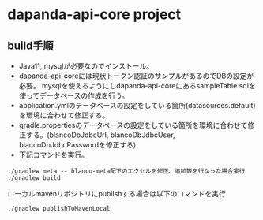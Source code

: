 # dapanda-api-core project

## build手順
* Java11, mysqlが必要なのでインストール。
* dapanda-api-coreには現状トークン認証のサンプルがあるのでDBの設定が必要。
mysqlを使えるようにしdapanda-api-coreにあるsampleTable.sqlを使ってデータベースの作成を行う。
* application.ymlのデータベースの設定をしている箇所(datasources.default)を環境に合わせて修正する。
* gradle.propertiesのデータベースの設定をしている箇所を環境に合わせて修正する。(blancoDbJdbcUrl, blancoDbJdbcUser, blancoDbJdbcPasswordを修正する)
* 下記コマンドを実行。
```
./gradlew meta -- blanco-meta配下のエクセルを修正、追加等を行なった場合実行
./gradlew build
```
ローカルmavenリポジトリにpublishする場合は以下のコマンドを実行
```
./gradlew publishToMavenLocal
```